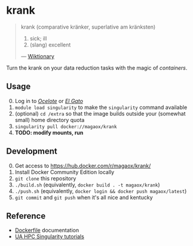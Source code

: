 # krank

> krank (comparative kränker, superlative am kränksten)
>
>   1. sick; ill
>   2. (slang) excellent
>
> — [Wiktionary](https://en.wiktionary.org/wiki/krank#German)

Turn the krank on your data reduction tasks with the magic of _containers_.

## Usage

0. Log in to [_Ocelote_](https://docs.hpc.arizona.edu/display/UAHPC/Ocelote+Quick+Start) or [_El Gato_](http://elgato.arizona.edu/getting-started)
1. `module load singularity` to make the `singularity` command available
2. (optional) `cd /extra` so that the image builds outside your (somewhat small) home directory quota
3. `singularity pull docker://magaox/krank`
4. **TODO: modify mounts, run**

## Development

0. Get access to https://hub.docker.com/r/magaox/krank/
1. Install Docker Community Edition locally
2. `git clone` this repository
3. `./build.sh` (equivalently, `docker build . -t magaox/krank`)
4. `./push.sh` (equivalently, `docker login && docker push magaox/latest`)
5. `git commit` and `git push` when it's all nice and kentucky

## Reference

  - [Dockerfile](https://docs.docker.com/engine/reference/builder/) documentation
  - [UA HPC Singularity tutorials](https://docs.hpc.arizona.edu/display/UAHPC/Singularity+Tutorials)